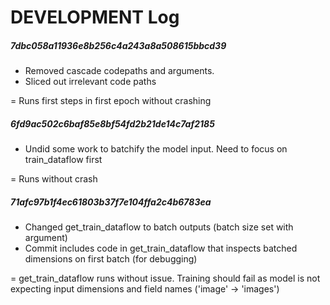 # DEVELOPMENT Log


##### 7dbc058a11936e8b256c4a243a8a508615bbcd39
- Removed cascade codepaths and arguments. 
- Sliced out irrelevant code paths

= Runs first steps in first epoch without crashing


##### 6fd9ac502c6baf85e8bf54fd2b21de14c7af2185

- Undid some work to batchify the model input. Need to focus on train_dataflow first

= Runs without crash 

##### 71afc97b1f4ec61803b37f7e104ffa2c4b6783ea

- Changed get_train_dataflow to batch outputs (batch size set with argument)
- Commit includes code in get_train_dataflow that inspects batched dimensions on first batch (for debugging)

= get_train_dataflow runs without issue. Training should fail as model is not expecting input dimensions and field names ('image' -> 'images')